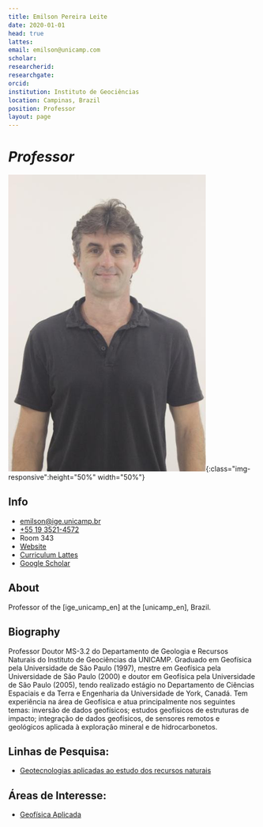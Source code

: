 ```yaml
---
title: Emilson Pereira Leite
date: 2020-01-01
head: true
lattes:
email: emilson@unicamp.com
scholar:
researcherid:
researchgate:
orcid:
institution: Instituto de Geociências
location: Campinas, Brazil
position: Professor
layout: page
---
```


# *Professor*

<!--Diferentes formas de ajustar o tamanho da imagem-->
<!--![Emilson](../images/pic/emilson.jpg)
![test image size](../images/pic/emilson.jpg){:class="img-responsive"}
![test image size](../images/pic/emilson.jpg){:height="50%" width="50%"}
![test image size](../images/pic/emilson.jpg){:height="700px" width="400px"}-->
<!---->

![test image size](../images/pic/emilson.jpg){:class="img-responsive":height="50%" width="50%"}

## Info

* [emilson@ige.unicamp.br](mailto:emilson@ige.unicamp.br)
* [+55 19 3521-4572](tel:%2B55193521-4572)
* Room 343
* [Website](https://portal.ige.unicamp.br/docente/emilson-pereira-leite)
* [Curriculum Lattes](http://lattes.cnpq.br/6990571435444630)
* [Google Scholar](https://scholar.google.com.br/citations?hl=pt-BR&oi=ao&user=0lrDQg8AAAAJ)

## About

Professor of the [ige_unicamp_en] at the [unicamp_en], Brazil.

## Biography

Professor Doutor MS-3.2 do Departamento de Geologia e Recursos Naturais do Instituto de Geociências da UNICAMP. Graduado em Geofísica pela Universidade de São Paulo (1997), mestre em Geofísica pela Universidade de São Paulo (2000) e doutor em Geofísica pela Universidade de São Paulo (2005), tendo realizado estágio no Departamento de Ciências Espaciais e da Terra e Engenharia da Universidade de York, Canadá. Tem experiência na área de Geofísica e atua principalmente nos seguintes temas: inversão de dados geofísicos; estudos geofísicos de estruturas de impacto; integração de dados geofísicos, de sensores remotos e geológicos aplicada à exploração mineral e de hidrocarbonetos.

## Linhas de Pesquisa:
* [Geotecnologias aplicadas ao estudo dos recursos naturais](https://portal.ige.unicamp.br/linha-de-pesquisa/geotecnologias-aplicadas-ao-estudo-dos-recursos-naturais)

## Áreas de Interesse:
* [Geofísica Aplicada](https://portal.ige.unicamp.br/areas-de-interesse/geofisica-aplicada)
